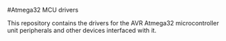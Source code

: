 #Atmega32 MCU drivers

This repository contains the drivers for the AVR Atmega32 microcontroller unit peripherals and other devices interfaced with it.